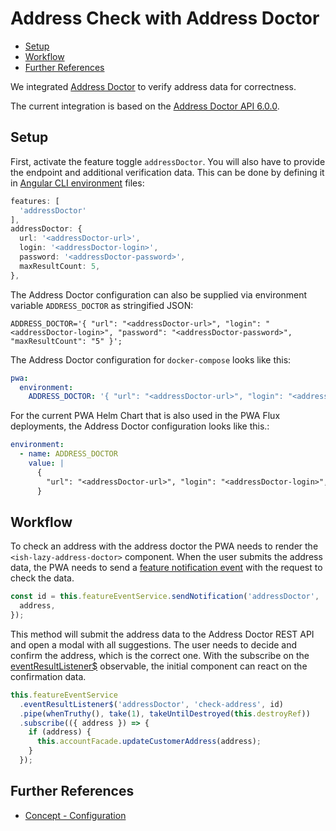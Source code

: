 <!--
kb_guide
kb_pwa
kb_everyone
kb_sync_latest_only
-->

# Address Check with Address Doctor

- [Setup](#setup)
- [Workflow](#workflow)
- [Further References](#further-references)

We integrated [Address Doctor](https://www.informatica.com/de/products/data-quality/data-as-a-service/address-verification.html) to verify address data for correctness.

The current integration is based on the [Address Doctor API 6.0.0](https://docs.informatica.com/data-as-a-service/address-verification/6-0-0/developer-guide/preface.html).

## Setup

First, activate the feature toggle `addressDoctor`.
You will also have to provide the endpoint and additional verification data.
This can be done by defining it in [Angular CLI environment](../concepts/configuration.md#angular-cli-environments) files:

```typescript
features: [
  'addressDoctor'
],
addressDoctor: {
  url: '<addressDoctor-url>',
  login: '<addressDoctor-login>',
  password: '<addressDoctor-password>',
  maxResultCount: 5,
},
```

The Address Doctor configuration can also be supplied via environment variable `ADDRESS_DOCTOR` as stringified JSON:

```text
ADDRESS_DOCTOR='{ "url": "<addressDoctor-url>", "login": "<addressDoctor-login>", "password": "<addressDoctor-password>", "maxResultCount": "5" }';
```

The Address Doctor configuration for `docker-compose` looks like this:

```yaml
pwa:
  environment:
    ADDRESS_DOCTOR: '{ "url": "<addressDoctor-url>", "login": "<addressDoctor-login>", "password": "<addressDoctor-password>", "maxResultCount": "5" }'
```

For the current PWA Helm Chart that is also used in the PWA Flux deployments, the Address Doctor configuration looks like this.:

```yaml
environment:
  - name: ADDRESS_DOCTOR
    value: |
      {
        "url": "<addressDoctor-url>", "login": "<addressDoctor-login>", "password": "<addressDoctor-password>", "maxResultCount": "5"
      }
```

## Workflow

To check an address with the address doctor the PWA needs to render the `<ish-lazy-address-doctor>` component.
When the user submits the address data, the PWA needs to send a [feature notification event](../../src/app/core/utils/feature-event/feature-event.service.ts) with the request to check the data.

```typescript
const id = this.featureEventService.sendNotification('addressDoctor', 'check-address', {
  address,
});
```

This method will submit the address data to the Address Doctor REST API and open a modal with all suggestions.
The user needs to decide and confirm the address, which is the correct one.
With the subscribe on the [eventResultListener$](../../src/app/core/utils/feature-event/feature-event.service.ts) observable, the initial component can react on the confirmation data.

```typescript
this.featureEventService
  .eventResultListener$('addressDoctor', 'check-address', id)
  .pipe(whenTruthy(), take(1), takeUntilDestroyed(this.destroyRef))
  .subscribe(({ address }) => {
    if (address) {
      this.accountFacade.updateCustomerAddress(address);
    }
  });
```

## Further References

- [Concept - Configuration](../concepts/configuration.md)
